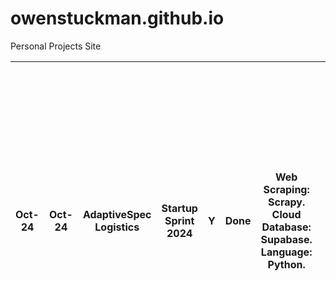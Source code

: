 # owenstuckman.github.io
Personal Projects Site



| Oct-24 | Oct-24 | AdaptiveSpec Logistics | Startup Sprint 2024 | Y | Done | Web Scraping: Scrapy. Cloud Database: Supabase. Language: Python.  |  | Created a web scraping tool specifically for specialized logistics. Built framework where selected companies were added to a personal/company wide database, which then pushed those selections to the top of the searches. Did not complete, but wanted to add an ML model to learn through user interaction with the application and push certain traits up further on results |
|--------|--------|------------------------|---------------------|---|------|--------------------------------------------------------------------|--|----------------------------------------------------------------------------------------------------------------------------------------------------------------------------------------------------------------------------------------------------------------------------------------------------------------------------------------------------------------------------------|
